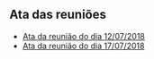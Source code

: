 ## Ata das reuniões

* [Ata da reunião do dia 12/07/2018](12072018.md)
* [Ata da reunião do dia 17/07/2018](17072018.md)
